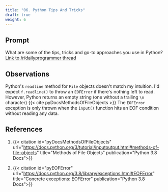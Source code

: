 ```yaml
---
title: "06. Python Tips And Tricks"
draft: true
weight: 6
---
```


## Prompt

What are some of the tips, tricks and go-to approaches you use in Python? [Link to /r/dailyprogrammer thread](https://www.reddit.com/r/dailyprogrammer/comments/2d957i/weekly_6_python_tips_and_tricks/)

## Observations

Python's `readline` method for `File` objects doesn't match my intuition. I'd expect `f.readline()` to throw an `EOFError` if there's nothing left to read. However, Python returns an empty string (one without a trailing `\n` character) {{< cite pyDocsMethodsOfFileObjects >}} The `EOFError` exception is only thrown when the `input()` function hits an EOF condition without reading any data.

## References

1. {{< citation
    id="pyDocsMethodsOfFileObjects"
    url="https://docs.python.org/3/tutorial/inputoutput.html#methods-of-file-objects"
    title="Methods of File Objects"
    publication="Python 3.8 Docs">}}

1. {{< citation
    id="pyEOFError"
    url="https://docs.python.org/3.8/library/exceptions.html#EOFError"
    title="Concrete exceptions: EOFError"
    publication="Python 3.8 Docs">}}

